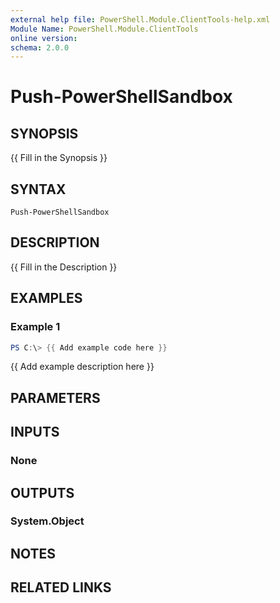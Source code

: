```yaml
---
external help file: PowerShell.Module.ClientTools-help.xml
Module Name: PowerShell.Module.ClientTools
online version:
schema: 2.0.0
---
```


# Push-PowerShellSandbox

## SYNOPSIS
{{ Fill in the Synopsis }}

## SYNTAX

```
Push-PowerShellSandbox
```

## DESCRIPTION
{{ Fill in the Description }}

## EXAMPLES

### Example 1
```powershell
PS C:\> {{ Add example code here }}
```

{{ Add example description here }}

## PARAMETERS

## INPUTS

### None

## OUTPUTS

### System.Object
## NOTES

## RELATED LINKS

